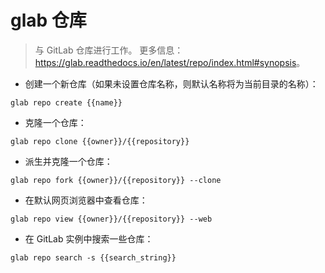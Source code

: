 # glab 仓库

> 与 GitLab 仓库进行工作。
> 更多信息：<https://glab.readthedocs.io/en/latest/repo/index.html#synopsis>。

- 创建一个新仓库（如果未设置仓库名称，则默认名称将为当前目录的名称）：

`glab repo create {{name}}`

- 克隆一个仓库：

`glab repo clone {{owner}}/{{repository}}`

- 派生并克隆一个仓库：

`glab repo fork {{owner}}/{{repository}} --clone`

- 在默认网页浏览器中查看仓库：

`glab repo view {{owner}}/{{repository}} --web`

- 在 GitLab 实例中搜索一些仓库：

`glab repo search -s {{search_string}}`